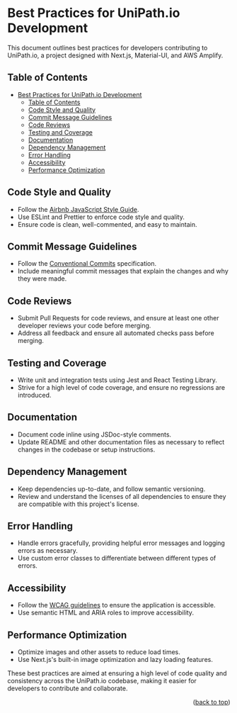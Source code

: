 # Best Practices for UniPath.io Development

This document outlines best practices for developers contributing to UniPath.io, a project designed with Next.js, Material-UI, and AWS Amplify.

## Table of Contents

- [Best Practices for UniPath.io Development](#best-practices-for-unipathio-development)
  - [Table of Contents](#table-of-contents)
  - [Code Style and Quality](#code-style-and-quality)
  - [Commit Message Guidelines](#commit-message-guidelines)
  - [Code Reviews](#code-reviews)
  - [Testing and Coverage](#testing-and-coverage)
  - [Documentation](#documentation)
  - [Dependency Management](#dependency-management)
  - [Error Handling](#error-handling)
  - [Accessibility](#accessibility)
  - [Performance Optimization](#performance-optimization)

<a name="code-style-and-quality"></a>
## Code Style and Quality

- Follow the [Airbnb JavaScript Style Guide](https://github.com/airbnb/javascript).
- Use ESLint and Prettier to enforce code style and quality.
- Ensure code is clean, well-commented, and easy to maintain.

<a name="commit-message-guidelines"></a>
## Commit Message Guidelines

- Follow the [Conventional Commits](https://www.conventionalcommits.org/en/v1.0.0/) specification.
- Include meaningful commit messages that explain the changes and why they were made.

<a name="code-reviews"></a>
## Code Reviews

- Submit Pull Requests for code reviews, and ensure at least one other developer reviews your code before merging.
- Address all feedback and ensure all automated checks pass before merging.

<a name="testing-and-coverage"></a>
## Testing and Coverage

- Write unit and integration tests using Jest and React Testing Library.
- Strive for a high level of code coverage, and ensure no regressions are introduced.

<a name="documentation"></a>
## Documentation

- Document code inline using JSDoc-style comments.
- Update README and other documentation files as necessary to reflect changes in the codebase or setup instructions.

<a name="dependency-management"></a>
## Dependency Management

- Keep dependencies up-to-date, and follow semantic versioning.
- Review and understand the licenses of all dependencies to ensure they are compatible with this project's license.

<a name="error-handling"></a>
## Error Handling

- Handle errors gracefully, providing helpful error messages and logging errors as necessary.
- Use custom error classes to differentiate between different types of errors.

<a name="accessibility"></a>
## Accessibility

- Follow the [WCAG guidelines](https://www.w3.org/WAI/WCAG21/quickref/) to ensure the application is accessible.
- Use semantic HTML and ARIA roles to improve accessibility.

<a name="performance-optimization"></a>
## Performance Optimization

- Optimize images and other assets to reduce load times.
- Use Next.js's built-in image optimization and lazy loading features.

These best practices are aimed at ensuring a high level of code quality and consistency across the UniPath.io codebase, making it easier for developers to contribute and collaborate.

<p align="right">(<a href="#readme-top">back to top</a>)</p>

